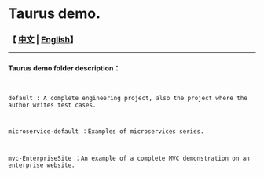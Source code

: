 # Taurus demo.
<h3>【 <a href='./README.md'>中文</a> | <a href='./README_en.md'>English</a>】</h3>
<hr />
<h4>Taurus demo folder description：</h4>
<pre><code>
<p>default : A complete engineering project, also the project where the author writes test cases.</p>
<p>microservice-default ：Examples of microservices series.</p>
<p>mvc-EnterpriseSite ：An example of a complete MVC demonstration on an enterprise website.</p>
</code></pre>
